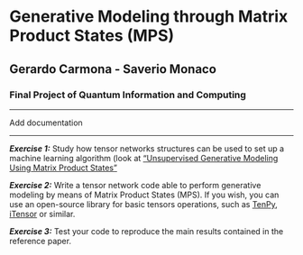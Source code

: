 # Generative Modeling through Matrix Product States (MPS)
## Gerardo Carmona - Saverio Monaco
### Final Project of Quantum Information and Computing
---

Add documentation

---
***Exercise 1:***
Study how tensor networks structures can be used to set up a machine learning algorithm (look at
[“Unsupervised Generative Modeling Using Matrix Product States”](https://journals.aps.org/prx/abstract/10.1103/PhysRevX.8.031012)

***Exercise 2:***
Write a tensor network code able to perform generative modeling by means of Matrix Product States
(MPS). If you wish, you can use an open-source library for basic tensors operations, such as [TenPy](https://tenpy.readthedocs.io), [iTensor](http://itensor.org) or similar.

***Exercise 3:***
Test your code to reproduce the main results contained in the reference paper.
